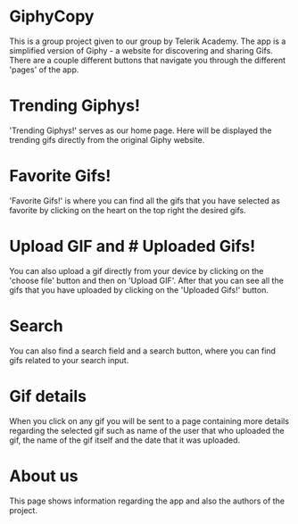 # GiphyCopy

This is a group project given to our group by Telerik Academy.
The app is a simplified version of Giphy - a website for discovering and sharing Gifs.
There are a couple different buttons that navigate you through the different 'pages' of the app.

# Trending Giphys!
'Trending Giphys!' serves as our home page. Here will be displayed the trending gifs directly from the original Giphy website.

# Favorite Gifs!
'Favorite Gifs!' is where you can find all the gifs that you have selected as favorite by clicking on the heart on the top right the desired gifs.

# Upload GIF and # Uploaded Gifs!
You can also upload a gif directly from your device by clicking on the 'choose file' button and then on 'Upload GIF'. After that you can see all the gifs that you have uploaded by clicking on the 'Uploaded Gifs!' button.

# Search
You can also find a search field and a search button, where you can find gifs related to your search input.

# Gif details
When you click on any gif you will be sent to a page containing more details regarding the selected gif such as name of the user that who uploaded the gif, the name of the gif itself and the date that it was uploaded.

# About us
This page shows information regarding the app and also the authors of the project.